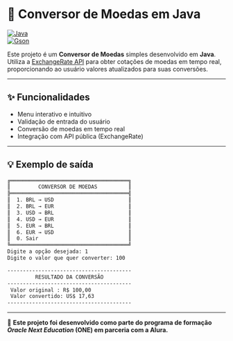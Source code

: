 # 💱 Conversor de Moedas em Java

[![Java](https://img.shields.io/badge/Java-17%2B-red)](https://www.java.com)  
[![Gson](https://img.shields.io/badge/Gson-2.10.1-red)](https://github.com/google/gson)

Este projeto é um **Conversor de Moedas** simples desenvolvido em **Java**. Utiliza a [ExchangeRate API](https://www.exchangerate-api.com/) para obter cotações de moedas em tempo real, proporcionando ao usuário valores atualizados para suas conversões.

---

## ✨ Funcionalidades

- Menu interativo e intuitivo
- Validação de entrada do usuário
- Conversão de moedas em tempo real
- Integração com API pública (ExchangeRate)


---

## 💡 Exemplo de saída

```bash
╔══════════════════════════════════════╗
║         CONVERSOR DE MOEDAS          ║
╠══════════════════════════════════════╣
║  1. BRL → USD                        ║
║  2. BRL → EUR                        ║
║  3. USD → BRL                        ║
║  4. USD → EUR                        ║
║  5. EUR → BRL                        ║
║  6. EUR → USD                        ║
║  0. Sair                             ║
╚══════════════════════════════════════╝
Digite a opção desejada: 1
Digite o valor que quer converter: 100

----------------------------------------
         RESULTADO DA CONVERSÃO
----------------------------------------
 Valor original : R$ 100,00
 Valor convertido: US$ 17,63
----------------------------------------
```
---

🚀 **Este projeto foi desenvolvido como parte do programa de formação _Oracle Next Education_ (ONE) em parceria com a Alura.**  
